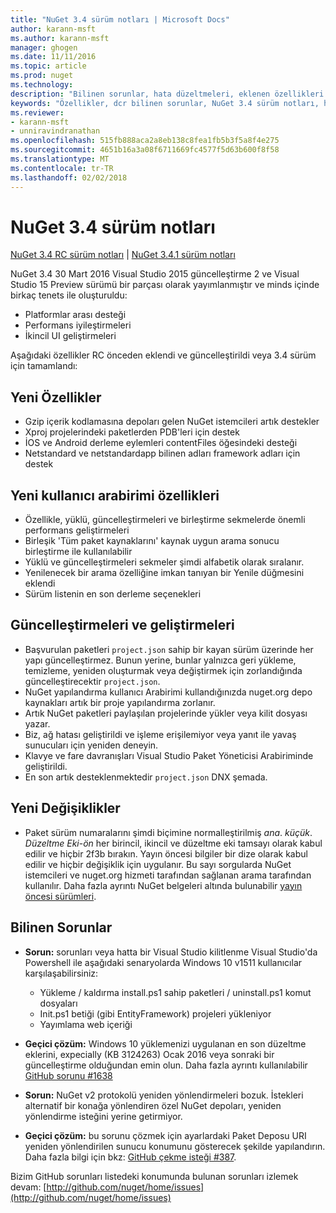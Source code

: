 ```yaml
---
title: "NuGet 3.4 sürüm notları | Microsoft Docs"
author: karann-msft
ms.author: karann-msft
manager: ghogen
ms.date: 11/11/2016
ms.topic: article
ms.prod: nuget
ms.technology: 
description: "Bilinen sorunlar, hata düzeltmeleri, eklenen özellikleri ve dcr dahil olmak üzere NuGet 3.4 için sürüm notları."
keywords: "Özellikler, dcr bilinen sorunlar, NuGet 3.4 sürüm notları, hata düzeltmeleri eklendi"
ms.reviewer:
- karann-msft
- unniravindranathan
ms.openlocfilehash: 515fb888aca2a8eb138c8fea1fb5b3f5a8f4e275
ms.sourcegitcommit: 4651b16a3a08f6711669fc4577f5d63b600f8f58
ms.translationtype: MT
ms.contentlocale: tr-TR
ms.lasthandoff: 02/02/2018
---
```

# <a name="nuget-34-release-notes"></a>NuGet 3.4 sürüm notları

[NuGet 3.4 RC sürüm notları](../release-notes/nuget-3.4-RC.md) | [NuGet 3.4.1 sürüm notları](../release-notes/nuget-3.4.1.md)

NuGet 3.4 30 Mart 2016 Visual Studio 2015 güncelleştirme 2 ve Visual Studio 15 Preview sürümü bir parçası olarak yayımlanmıştır ve minds içinde birkaç tenets ile oluşturuldu:

*  Platformlar arası desteği
*  Performans iyileştirmeleri
*  İkincil UI geliştirmeleri

Aşağıdaki özellikler RC önceden eklendi ve güncelleştirildi veya 3.4 sürüm için tamamlandı:

## <a name="new-features"></a>Yeni Özellikler

* Gzip içerik kodlamasına depoları gelen NuGet istemcileri artık destekler
* Xproj projelerindeki paketlerden PDB'leri için destek
* İOS ve Android derleme eylemleri contentFiles öğesindeki desteği
* Netstandard ve netstandardapp bilinen adları framework adları için destek

## <a name="new-user-interface-features"></a>Yeni kullanıcı arabirimi özellikleri

* Özellikle, yüklü, güncelleştirmeleri ve birleştirme sekmelerde önemli performans geliştirmeleri
* Birleşik 'Tüm paket kaynaklarını' kaynak uygun arama sonucu birleştirme ile kullanılabilir
* Yüklü ve güncelleştirmeleri sekmeler şimdi alfabetik olarak sıralanır.
* Yenilenecek bir arama özelliğine imkan tanıyan bir Yenile düğmesini eklendi
* Sürüm listenin en son derleme seçenekleri

## <a name="updates-and-improvements"></a>Güncelleştirmeleri ve geliştirmeleri

* Başvurulan paketleri `project.json` sahip bir kayan sürüm üzerinde her yapı güncelleştirmez. Bunun yerine, bunlar yalnızca geri yükleme, temizleme, yeniden oluşturmak veya değiştirmek için zorlandığında güncelleştirecektir `project.json`.
* NuGet yapılandırma kullanıcı Arabirimi kullandığınızda nuget.org depo kaynakları artık bir proje yapılandırma zorlanır.
* Artık NuGet paketleri paylaşılan projelerinde yükler veya kilit dosyası yazar.
* Biz, ağ hatası geliştirildi ve işleme erişilemiyor veya yanıt ile yavaş sunucuları için yeniden deneyin.
* Klavye ve fare davranışları Visual Studio Paket Yöneticisi Arabiriminde geliştirildi.
* En son artık desteklenmektedir `project.json` DNX şemada.

## <a name="breaking-changes"></a>Yeni Değişiklikler

* Paket sürüm numaralarını şimdi biçimine normalleştirilmiş *ana*. *küçük*. *Düzeltme Eki*-*ön* her birincil, ikincil ve düzeltme eki tamsayı olarak kabul edilir ve hiçbir 2f3b bırakın.  Yayın öncesi bilgiler bir dize olarak kabul edilir ve hiçbir değişiklik için uygulanır. Bu sayı sorgularda NuGet istemcileri ve nuget.org hizmeti tarafından sağlanan arama tarafından kullanılır.  Daha fazla ayrıntı NuGet belgeleri altında bulunabilir [yayın öncesi sürümleri](../create-packages/prerelease-packages.md).

## <a name="known-issues"></a>Bilinen Sorunlar

* **Sorun:** sorunları veya hatta bir Visual Studio kilitlenme Visual Studio'da Powershell ile aşağıdaki senaryolarda Windows 10 v1511 kullanıcılar karşılaşabilirsiniz:
    * Yükleme / kaldırma install.ps1 sahip paketleri / uninstall.ps1 komut dosyaları
    * Init.ps1 betiği (gibi EntityFramework) projeleri yükleniyor
    * Yayımlama web içeriği

* **Geçici çözüm:** Windows 10 yüklemenizi uygulanan en son düzeltme eklerini, expecially (KB 3124263) Ocak 2016 veya sonraki bir güncelleştirme olduğundan emin olun.  Daha fazla ayrıntı kullanılabilir [GitHub sorunu #1638](http://github.com/nuget/home/issues/1638)

* **Sorun:** NuGet v2 protokolü yeniden yönlendirmeleri bozuk.
İstekleri alternatif bir konağa yönlendiren özel NuGet depoları, yeniden yönlendirme isteğini yerine getirmiyor.
* **Geçici çözüm:** bu sorunu çözmek için ayarlardaki Paket Deposu URI yeniden yönlendirilen sunucu konumunu gösterecek şekilde yapılandırın.
Daha fazla bilgi için bkz: [GitHub çekme isteği #387](https://github.com/NuGet/NuGet.Client/pull/387).

Bizim GitHub sorunları listedeki konumunda bulunan sorunları izlemek devam: [http://github.com/nuget/home/issues](http://github.com/nuget/home/issues)